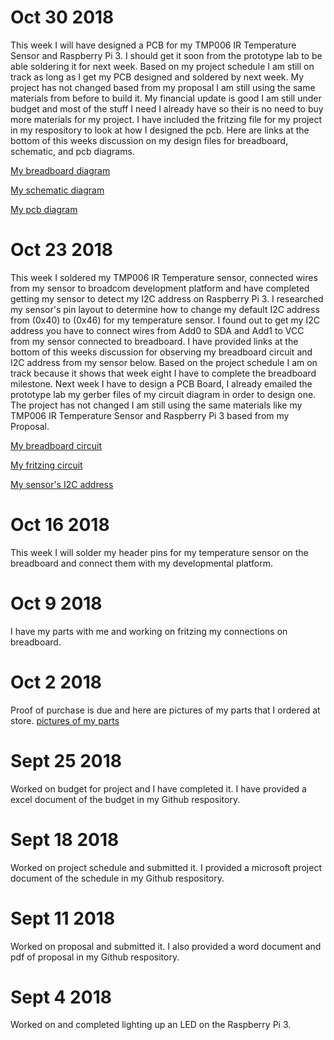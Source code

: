 # Oct 30 2018
This week I will have designed a PCB for my TMP006 IR Temperature Sensor and Raspberry Pi 3. I should get it soon from the prototype lab to be able soldering it for next week. Based on my project schedule I am still on track as long as I get my PCB designed and soldered by next week. My project has not changed based from my proposal I am still using the same materials from before to build it. My financial update is good I am still under budget and most of the stuff I need I already have so their is no need to buy more materials for my project. I have included the fritzing file for my project in my respository to look at how I designed the pcb. Here are links at the bottom of this weeks discussion on my design files for breadboard, schematic, and pcb diagrams.

[My breadboard diagram](https://raw.githubusercontent.com/n01103934/Thermometer/master/images/breadboard_circuit_diagram.png)

[My schematic diagram](https://raw.githubusercontent.com/n01103934/Thermometer/master/images/Thermometer%20Circuit%20Diagram_schem.png)

[My pcb diagram](https://raw.githubusercontent.com/n01103934/Thermometer/master/images/Thermometer%20Circuit%20Diagram_pcb.png)

# Oct 23 2018
This week I soldered my TMP006 IR Temperature sensor, connected wires from my sensor to broadcom development platform and have completed getting my sensor to detect my I2C address on Raspberry Pi 3. I researched my sensor's pin layout to determine how to change my default I2C address from (0x40) to (0x46) for my temperature sensor. I found out to get my I2C address you have to connect wires from Add0 to SDA and Add1 to VCC from my sensor connected to breadboard. I have provided links at the bottom of this weeks discussion for observing my breadboard circuit and I2C address from my sensor below.  Based on the project schedule I am on track because it shows that week eight I have to complete the breadboard milestone. Next week I have to design a PCB Board, I already emailed the prototype lab my gerber files of my circuit diagram in order to design one. The project has not changed I am still using the same materials like my TMP006 IR Temperature Sensor and Raspberry Pi 3 based from my Proposal.

[My breadboard circuit](https://raw.githubusercontent.com/n01103934/Thermometer/master/images/breadboard_circuit_diagram.png)

[My fritzing circuit](https://raw.githubusercontent.com/n01103934/Thermometer/master/images/Thermometer%20Circuit%20Diagram_bb.png)

[My sensor's I2C address](https://raw.githubusercontent.com/n01103934/Thermometer/master/images/I2CAddress.PNG)

# Oct 16 2018 
This week I will solder my header pins for my temperature sensor on the breadboard and connect them with my developmental platform.

# Oct 9 2018
I have my parts with me and working on fritzing my connections on breadboard.

# Oct 2 2018
Proof of purchase is due and here are pictures of my parts that I ordered at store.
[pictures of my parts](https://raw.githubusercontent.com/n01103934/Thermometer/master/images/parts.png)

# Sept 25 2018
Worked on budget for project and I have completed it. I have provided a excel document of the budget in my Github respository.

# Sept 18 2018
Worked on project schedule and submitted it. I provided a microsoft project document of the schedule in my Github respository.

# Sept 11 2018
Worked on proposal and submitted it. I also provided a word document and pdf of proposal in my Github respository.

# Sept 4 2018
Worked on and completed lighting up an LED on the Raspberry Pi 3. 
